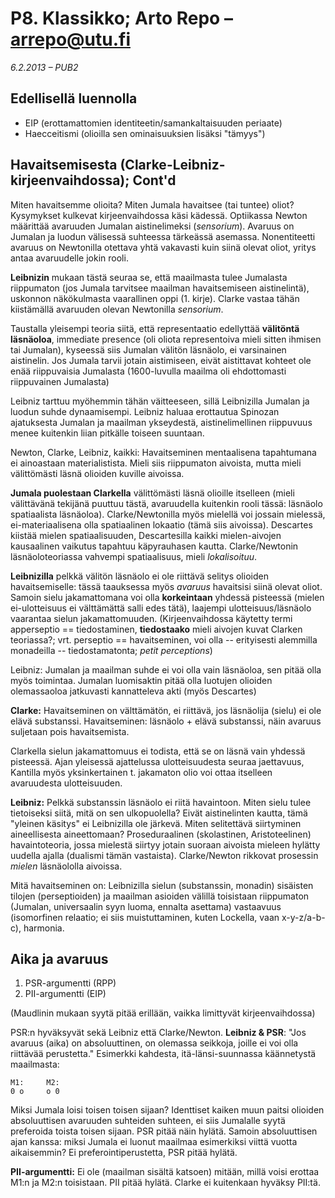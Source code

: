 # P8. Klassikko; Arto Repo &ndash; arrepo@utu.fi #
*6.2.2013 &ndash; PUB2*

## Edellisellä luennolla ##

* EIP (erottamattomien identiteetin/samankaltaisuuden periaate) 
* Haecceitismi (olioilla sen ominaisuuksien lisäksi "tämyys")

## Havaitsemisesta (Clarke-Leibniz-kirjeenvaihdossa); Cont'd ##

Miten havaitsemme olioita? Miten Jumala havaitsee (tai tuntee) oliot? Kysymykset kulkevat kirjeenvaihdossa käsi kädessä. Optiikassa Newton määrittää avaruuden Jumalan aistinelimeksi (_sensorium_). Avaruus on Jumalan ja luodun välisessä suhteessa tärkeässä asemassa. Nonentiteetti avaruus on Newtonilla otettava yhtä vakavasti kuin siinä olevat oliot, yritys antaa avaruudelle jokin rooli.

**Leibnizin** mukaan tästä seuraa se, että maailmasta tulee Jumalasta riippumaton (jos Jumala tarvitsee maailman havaitsemiseen aistinelintä), uskonnon näkökulmasta vaarallinen oppi (1. kirje). Clarke vastaa tähän kiistämällä avaruuden olevan Newtonilla _sensorium_. 

Taustalla yleisempi teoria siitä, että representaatio edellyttää **välitöntä läsnäoloa**, immediate presence (oli oliota representoiva mieli sitten ihmisen tai Jumalan), kyseessä siis Jumalan välitön läsnäolo, ei varsinainen aistinelin. Jos Jumala tarvii jotain aistimiseen, eivät aistittavat kohteet ole enää riippuvaisia Jumalasta (1600-luvulla maailma oli ehdottomasti riippuvainen Jumalasta)

Leibniz tarttuu myöhemmin tähän väitteeseen, sillä Leibnizilla Jumalan ja luodun suhde dynaamisempi. Leibniz haluaa erottautua Spinozan ajatuksesta Jumalan ja maailman ykseydestä, aistinelimellinen riippuvuus menee kuitenkin liian pitkälle toiseen suuntaan.

Newton, Clarke, Leibniz, kaikki: Havaitseminen mentaalisena tapahtumana ei ainoastaan materialistista. Mieli siis riippumaton aivoista, mutta mieli välittömästi läsnä olioiden kuville aivoissa. 

**Jumala puolestaan Clarkella** välittömästi läsnä olioille itselleen (mieli välittävänä tekijänä puuttuu tästä, avaruudella kuitenkin rooli tässä: läsnäolo spatiaalista läsnäoloa). Clarke/Newtonilla myös mielellä voi jossain mielessä, ei-materiaalisena olla spatiaalinen lokaatio (tämä siis aivoissa). Descartes kiistää mielen spatiaalisuuden, Descartesilla kaikki mielen-aivojen kausaalinen vaikutus tapahtuu käpyrauhasen kautta. Clarke/Newtonin läsnäoloteoriassa vahvempi spatiaalisuus, mieli _lokalisoituu_.

**Leibnizilla** pelkkä välitön läsnäolo ei ole riittävä selitys olioiden havaitsemiselle: tässä taauksessa myös _avaruus_ havaitsisi siinä olevat oliot. Samoin sielu jakamattomana voi olla **korkeintaan** yhdessä pisteessä (mielen ei-ulotteisuus ei välttämättä salli edes tätä), laajempi ulotteisuus/läsnäolo vaarantaa sielun jakamattomuuden. (Kirjeenvaihdossa käytetty termi apperseptio == tiedostaminen, **tiedostaako** mieli aivojen kuvat Clarken teoriassa?; vrt. perseptio == havaitseminen, voi olla -- erityisesti alemmilla monadeilla -- tiedostamatonta; _petit perceptions_)

Leibniz: Jumalan ja maailman suhde ei voi olla vain läsnäoloa, sen pitää olla myös toimintaa. Jumalan luomisaktin pitää olla luotujen olioiden olemassaoloa jatkuvasti kannatteleva akti (myös Descartes)

**Clarke:** Havaitseminen on välttämätön, ei riittävä, jos läsnäolija (sielu) ei ole elävä substanssi. Havaitseminen: läsnäolo + elävä substanssi, näin avaruus suljetaan pois havaitsemista.

Clarkella sielun jakamattomuus ei todista, että se on läsnä vain yhdessä pisteessä. Ajan yleisessä ajattelussa ulotteisuudesta seuraa jaettavuus, Kantilla myös yksinkertainen t. jakamaton olio voi ottaa itselleen avaruudesta ulotteisuuden.

**Leibniz:** Pelkkä substanssin läsnäolo ei riitä havaintoon. Miten sielu tulee tietoiseksi siitä, mitä on sen ulkopuolella? Eivät aistinelinten kautta, tämä "yleinen käsitys" ei Leibnizilla ole järkevä. Miten selitettävä siirtyminen aineellisesta aineettomaan? Proseduraalinen (skolastinen, Aristoteelinen) havaintoteoria, jossa mielestä siirtyy jotain suoraan aivoista mieleen hylätty uudella ajalla (dualismi tämän vastaista). Clarke/Newton rikkovat prosessin _mielen_ läsnäololla aivoissa. 

Mitä havaitseminen on: Leibnizilla sielun (substanssin, monadin) sisäisten tilojen (perseptioiden) ja maailman asioiden välillä toisistaan riippumaton (Jumalan, universaalin syyn luoma, ennalta asettama) vastaavuus (isomorfinen relaatio; ei siis muistuttaminen, kuten Lockella, vaan x-y-z/a-b-c), harmonia. 

## Aika ja avaruus ##

1. PSR-argumentti (RPP)
2. PII-argumentti (EIP)

(Maudlinin mukaan syytä pitää erillään, vaikka limittyvät kirjeenvaihdossa)

PSR:n hyväksyvät sekä Leibniz että Clarke/Newton. **Leibniz &amp; PSR**: "Jos avaruus (aika) on absoluuttinen, on olemassa seikkoja, joille ei voi olla riittävää perustetta." Esimerkki kahdesta, itä-länsi-suunnassa käännetystä maailmasta:

    M1:     M2:
    0 o     o 0

Miksi Jumala loisi toisen toisen sijaan? Identtiset kaiken muun paitsi olioiden absoluuttisen avaruuden suhteiden suhteen, ei siis Jumalalle syytä preferoida toista toisen sijaan. PSR pitää näin hylätä. Samoin absoluuttisen ajan kanssa: miksi Jumala ei luonut maailmaa esimerkiksi viittä vuotta aikaisemmin? Ei preferointiperustetta, PSR pitää hylätä.

**PII-argumentti:** Ei ole (maailman sisältä katsoen) mitään, millä voisi erottaa M1:n ja M2:n toisistaan. PII pitää hylätä. Clarke ei kuitenkaan hyväksy PII:tä. 
